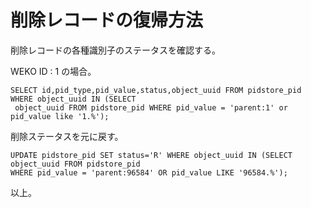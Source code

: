 # 削除レコードの復帰方法

削除レコードの各種識別子のステータスを確認する。

WEKO ID : 1 の場合。

```
SELECT id,pid_type,pid_value,status,object_uuid FROM pidstore_pid WHERE object_uuid IN (SELECT
 object_uuid FROM pidstore_pid WHERE pid_value = 'parent:1' or pid_value like '1.%');
```

削除ステータスを元に戻す。

```
UPDATE pidstore_pid SET status='R' WHERE object_uuid IN (SELECT object_uuid FROM pidstore_pid
WHERE pid_value = 'parent:96584' OR pid_value LIKE '96584.%');
```

以上。